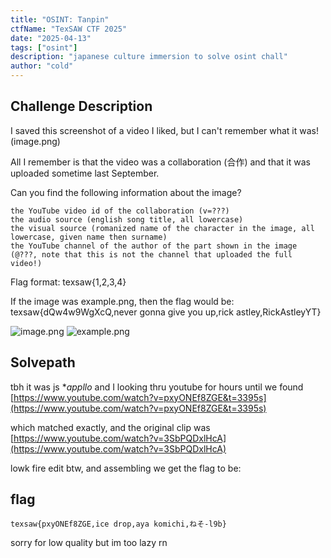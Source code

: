 ```yaml
---
title: "OSINT: Tanpin"
ctfName: "TexSAW CTF 2025"
date: "2025-04-13"
tags: ["osint"]
description: "japanese culture immersion to solve osint chall"
author: "cold"
---
```


## Challenge Description

I saved this screenshot of a video I liked, but I can't remember what it was! (image.png)

All I remember is that the video was a collaboration (合作) and that it was uploaded sometime last September.

Can you find the following information about the image?

    the YouTube video id of the collaboration (v=???)
    the audio source (english song title, all lowercase)
    the visual source (romanized name of the character in the image, all lowercase, given name then surname)
    the YouTube channel of the author of the part shown in the image (@???, note that this is not the channel that uploaded the full video!)

Flag format: texsaw{1,2,3,4}

If the image was example.png, then the flag would be: texsaw{dQw4w9WgXcQ,never gonna give you up,rick astley,RickAstleyYT}

![image.png](/api/writeup-assets/texsaw2025/tanpin/image.png)
![example.png](/api/writeup-assets/texsaw2025/tanpin/example.png)

## Solvepath

tbh it was js **appllo* and I looking thru youtube for hours until we found
[https://www.youtube.com/watch?v=pxyONEf8ZGE&t=3395s](https://www.youtube.com/watch?v=pxyONEf8ZGE&t=3395s)

which matched exactly, and the original clip was [https://www.youtube.com/watch?v=3SbPQDxlHcA](https://www.youtube.com/watch?v=3SbPQDxlHcA)

lowk fire edit btw, and assembling we get the flag to be:

## flag

`texsaw{pxyONEf8ZGE,ice drop,aya komichi,ねそ-l9b}`

sorry for low quality but im too lazy rn
